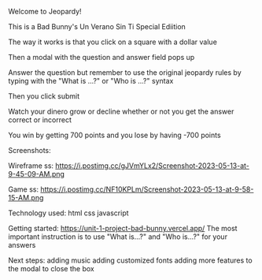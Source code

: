 Welcome to Jeopardy!

This is a Bad Bunny's Un Verano Sin Ti Special Ediition 

The way it works is that you click on a square with a dollar value

Then a modal with the question and answer field pops up

Answer the question but remember to use the original jeopardy rules by typing with the "What is ...?" or "Who is ...?" syntax

Then you click submit

Watch your dinero grow or decline whether or not you get the answer correct or incorrect

You win by getting 700 points and you lose by having -700 points

Screenshots:

Wireframe ss: https://i.postimg.cc/gJVmYLx2/Screenshot-2023-05-13-at-9-45-09-AM.png

Game ss: https://i.postimg.cc/NF10KPLm/Screenshot-2023-05-13-at-9-58-15-AM.png

Technology used:
html
css
javascript

Getting started:
https://unit-1-project-bad-bunny.vercel.app/
The most important instruction is to use "What is...?" and "Who is...?" for your answers

Next steps:
adding music 
adding customized fonts
adding more features to the modal to close the box 
